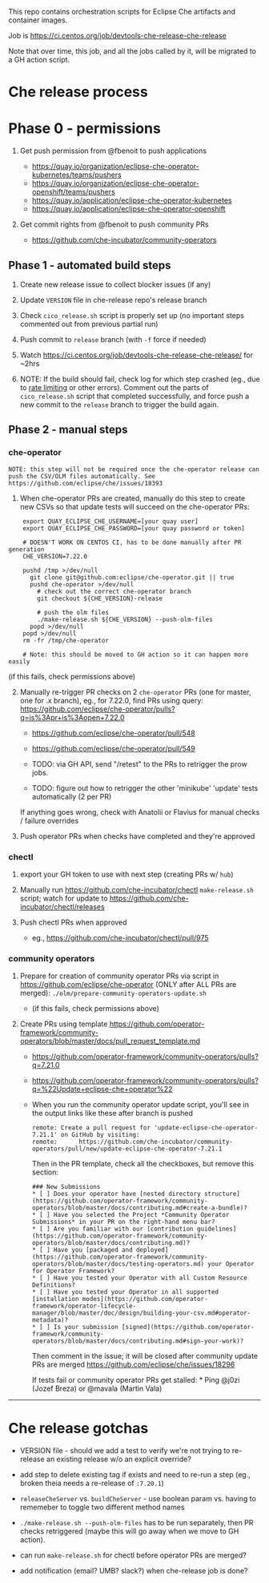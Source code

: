 This repo contains orchestration scripts for Eclipse Che artifacts and container images.

Job is https://ci.centos.org/job/devtools-che-release-che-release

Note that over time, this job, and all the jobs called by it, will be migrated to a GH action script.

# Che release process

# Phase 0 - permissions

1. Get push permission from @fbenoit to push applications
    * https://quay.io/organization/eclipse-che-operator-kubernetes/teams/pushers
    * https://quay.io/organization/eclipse-che-operator-openshift/teams/pushers 
    * https://quay.io/application/eclipse-che-operator-kubernetes
    * https://quay.io/application/eclipse-che-operator-openshift

2. Get commit rights from @fbenoit to push community PRs
    * https://github.com/che-incubator/community-operators

## Phase 1 - automated build steps

1. Create new release issue to collect blocker issues (if any)
1. Update `VERSION` file in che-release repo's release branch
1. Check `cico_release.sh` script is properly set up (no important steps commented out from previous partial run)
1. Push commit to `release` branch (with `-f` force if needed)
1. Watch https://ci.centos.org/job/devtools-che-release-che-release/ for ~2hrs

1. NOTE: If the build should fail, check log for which step crashed (eg., due to [rate limiting](https://github.com/eclipse/che/issues/18292) or other errors). Comment out the parts of `cico_release.sh` script that completed successfully, and force push a new commit to the `release` branch to trigger the build again.

## Phase 2 - manual steps

### che-operator

    NOTE: this step will not be required once the che-operator release can push the CSV/OLM files automatically. See https://github.com/eclipse/che/issues/18393

1. When che-operator PRs are created, manually do this step to create new CSVs so that update tests will succeed on the che-operator PRs:
```
    export QUAY_ECLIPSE_CHE_USERNAME=[your quay user]
    export QUAY_ECLIPSE_CHE_PASSWORD=[your quay password or token]

    # DOESN'T WORK ON CENTOS CI, has to be done manually after PR generation
    CHE_VERSION=7.22.0

    pushd /tmp >/dev/null
      git clone git@github.com:eclipse/che-operator.git || true
      pushd che-operator >/dev/null
        # check out the correct che-operator branch
        git checkout ${CHE_VERSION}-release 

        # push the olm files
        ./make-release.sh ${CHE_VERSION} --push-olm-files
      popd >/dev/null
    popd >/dev/null
    rm -fr /tmp/che-operator
    
    # Note: this should be moved to GH action so it can happen more easily
```
(if this fails, check permissions above)


2. Manually re-trigger PR checks on 2 `che-operator` PRs (one for master, one for .x branch), eg., for 7.22.0, find PRs using query: https://github.com/eclipse/che-operator/pulls?q=is%3Apr+is%3Aopen+7.22.0
    * https://github.com/eclipse/che-operator/pull/548
    * https://github.com/eclipse/che-operator/pull/549
    
    * TODO: via GH API, send "/retest" to the PRs to retrigger the prow jobs.
    * TODO: figure out how to retrigger the other 'minikube' 'update' tests automatically (2 per PR)

    If anything goes wrong, check with Anatolii or Flavius for manual checks / failure overrides

1. Push operator PRs when checks have completed and they're approved 


### chectl

1. export your GH token to use with next step (creating PRs w/ `hub`)

1. Manually run https://github.com/che-incubator/chectl `make-release.sh` script; watch for update to https://github.com/che-incubator/chectl/releases

1. Push chectl PRs when approved
    * eg., https://github.com/che-incubator/chectl/pull/975


### community operators

1. Prepare for creation of community operator PRs via script in https://github.com/eclipse/che-operator (ONLY after ALL PRs are merged):
    `./olm/prepare-community-operators-update.sh`

    * (if this fails, check permissions above)

8. Create PRs using template https://github.com/operator-framework/community-operators/blob/master/docs/pull_request_template.md
    * https://github.com/operator-framework/community-operators/pulls?q=7.21.0
    * https://github.com/operator-framework/community-operators/pulls?q=%22Update+eclipse-che+operator%22

    * When you run the community operator update script, you'll see in the output links like these after branch is pushed
        ```
        remote: Create a pull request for 'update-eclipse-che-operator-7.21.1' on GitHub by visiting:
        remote:      https://github.com/che-incubator/community-operators/pull/new/update-eclipse-che-operator-7.21.1
        ```
        Then in the PR template, check all the checkboxes, but remove this section:
        ```
        ### New Submissions
        * [ ] Does your operator have [nested directory structure](https://github.com/operator-framework/community-operators/blob/master/docs/contributing.md#create-a-bundle)?
        * [ ] Have you selected the Project *Community Operator Submissions* in your PR on the right-hand menu bar?
        * [ ] Are you familiar with our [contribution guidelines](https://github.com/operator-framework/community-operators/blob/master/docs/contributing.md)?
        * [ ] Have you [packaged and deployed](https://github.com/operator-framework/community-operators/blob/master/docs/testing-operators.md) your Operator for Operator Framework?
        * [ ] Have you tested your Operator with all Custom Resource Definitions?
        * [ ] Have you tested your Operator in all supported [installation modes](https://github.com/operator-framework/operator-lifecycle-manager/blob/master/doc/design/building-your-csv.md#operator-metadata)?
        * [ ] Is your submission [signed](https://github.com/operator-framework/community-operators/blob/master/docs/contributing.md#sign-your-work)?
        ```

        Then comment in the issue; it will be closed after community update PRs are merged https://github.com/eclipse/che/issues/18296
        
        If tests fail or community operator PRs get stalled:
            * Ping @j0zi (Jozef Breza) or @mavala (Martin Vala)

--------------


# Che release gotchas

* VERSION file - should we add a test to verify we're not trying to re-release an existing release w/o an explicit override?

* add step to delete existing tag if exists and need to re-run a step (eg., broken theia needs a re-release of `:7.20.1`)

* `releaseCheServer` vs. `buildCheServer` - use boolean param vs. having to rememeber to toggle two different method names

* `./make-release.sh --push-olm-files` has to be run separately, then PR checks retriggered (maybe this will go away when we move to GH action).

* can run `make-release.sh` for chectl before operator PRs are merged? 

* add notification (email? UMB? slack?) when che-release job is done?